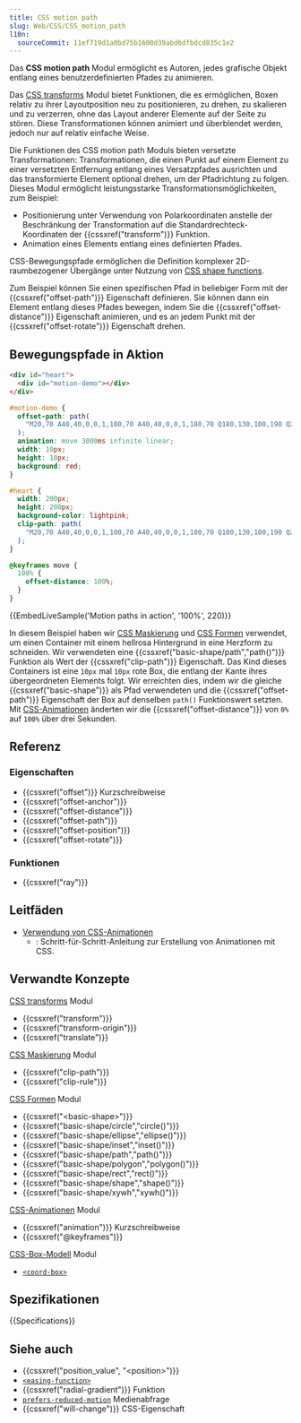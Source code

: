 ```yaml
---
title: CSS motion path
slug: Web/CSS/CSS_motion_path
l10n:
  sourceCommit: 11ef719d1a0bd75b1600d39abd6dfbdcd835c1e2
---
```


Das **CSS motion path** Modul ermöglicht es Autoren, jedes grafische Objekt entlang eines benutzerdefinierten Pfades zu animieren.

Das [CSS transforms](/de/docs/Web/CSS/CSS_transforms) Modul bietet Funktionen, die es ermöglichen, Boxen relativ zu ihrer Layoutposition neu zu positionieren, zu drehen, zu skalieren und zu verzerren, ohne das Layout anderer Elemente auf der Seite zu stören. Diese Transformationen können animiert und überblendet werden, jedoch nur auf relativ einfache Weise.

Die Funktionen des CSS motion path Moduls bieten versetzte Transformationen: Transformationen, die einen Punkt auf einem Element zu einer versetzten Entfernung entlang eines Versatzpfades ausrichten und das transformierte Element optional drehen, um der Pfadrichtung zu folgen. Dieses Modul ermöglicht leistungsstarke Transformationsmöglichkeiten, zum Beispiel:

- Positionierung unter Verwendung von Polarkoordinaten anstelle der Beschränkung der Transformation auf die Standardrechteck-Koordinaten der {{cssxref("transform")}} Funktion.
- Animation eines Elements entlang eines definierten Pfades.

CSS-Bewegungspfade ermöglichen die Definition komplexer 2D-raumbezogener Übergänge unter Nutzung von [CSS shape functions](/de/docs/Web/CSS/CSS_values_and_units/CSS_value_functions#shape_functions).

Zum Beispiel können Sie einen spezifischen Pfad in beliebiger Form mit der {{cssxref("offset-path")}} Eigenschaft definieren. Sie können dann ein Element entlang dieses Pfades bewegen, indem Sie die {{cssxref("offset-distance")}} Eigenschaft animieren, und es an jedem Punkt mit der {{cssxref("offset-rotate")}} Eigenschaft drehen.

## Bewegungspfade in Aktion

```html hidden
<div id="heart">
  <div id="motion-demo"></div>
</div>
```

```css hidden
#motion-demo {
  offset-path: path(
    "M20,70 A40,40,0,0,1,100,70 A40,40,0,0,1,180,70 Q180,130,100,190 Q20,130,20,70 Z"
  );
  animation: move 3000ms infinite linear;
  width: 10px;
  height: 10px;
  background: red;
}

#heart {
  width: 200px;
  height: 200px;
  background-color: lightpink;
  clip-path: path(
    "M20,70 A40,40,0,0,1,100,70 A40,40,0,0,1,180,70 Q180,130,100,190 Q20,130,20,70 Z"
  );
}

@keyframes move {
  100% {
    offset-distance: 100%;
  }
}
```

{{EmbedLiveSample('Motion paths in action', '100%', 220)}}

In diesem Beispiel haben wir [CSS Maskierung](/de/docs/Web/CSS/CSS_masking) und [CSS Formen](/de/docs/Web/CSS/CSS_shapes) verwendet, um einen Container mit einem hellrosa Hintergrund in eine Herzform zu schneiden. Wir verwendeten eine {{cssxref("basic-shape/path","path()")}} Funktion als Wert der {{cssxref("clip-path")}} Eigenschaft. Das Kind dieses Containers ist eine `10px` mal `10px` rote Box, die entlang der Kante ihres übergeordneten Elements folgt. Wir erreichten dies, indem wir die gleiche {{cssxref("basic-shape")}} als Pfad verwendeten und die {{cssxref("offset-path")}} Eigenschaft der Box auf denselben `path()` Funktionswert setzten. Mit [CSS-Animationen](/de/docs/Web/CSS/CSS_animations) änderten wir die {{cssxref("offset-distance")}} von `0%` auf `100%` über drei Sekunden.

## Referenz

### Eigenschaften

- {{cssxref("offset")}} Kurzschreibweise
- {{cssxref("offset-anchor")}}
- {{cssxref("offset-distance")}}
- {{cssxref("offset-path")}}
- {{cssxref("offset-position")}}
- {{cssxref("offset-rotate")}}

### Funktionen

- {{cssxref("ray")}}

## Leitfäden

- [Verwendung von CSS-Animationen](/de/docs/Web/CSS/CSS_animations/Using_CSS_animations)
  - : Schritt-für-Schritt-Anleitung zur Erstellung von Animationen mit CSS.

## Verwandte Konzepte

[CSS transforms](/de/docs/Web/CSS/CSS_transforms) Modul

- {{cssxref("transform")}}
- {{cssxref("transform-origin")}}
- {{cssxref("translate")}}

[CSS Maskierung](/de/docs/Web/CSS/CSS_masking) Modul

- {{cssxref("clip-path")}}
- {{cssxref("clip-rule")}}

[CSS Formen](/de/docs/Web/CSS/CSS_shapes) Modul

- {{cssxref("&lt;basic-shape&gt;")}}
- {{cssxref("basic-shape/circle","circle()")}}
- {{cssxref("basic-shape/ellipse","ellipse()")}}
- {{cssxref("basic-shape/inset","inset()")}}
- {{cssxref("basic-shape/path","path()")}}
- {{cssxref("basic-shape/polygon","polygon()")}}
- {{cssxref("basic-shape/rect","rect()")}}
- {{cssxref("basic-shape/shape","shape()")}}
- {{cssxref("basic-shape/xywh","xywh()")}}

[CSS-Animationen](/de/docs/Web/CSS/CSS_animations) Modul

- {{cssxref("animation")}} Kurzschreibweise
- {{cssxref("@keyframes")}}

[CSS-Box-Modell](/de/docs/Web/CSS/CSS_box_model) Modul

- [`<coord-box>`](/de/docs/Web/CSS/offset-path#coord-box)

## Spezifikationen

{{Specifications}}

## Siehe auch

- {{cssxref("position_value", "&lt;position&gt;")}}
- [`<easing-function>`](/de/docs/Web/CSS/easing-function)
- {{cssxref("radial-gradient")}} Funktion
- [`prefers-reduced-motion`](/de/docs/Web/CSS/@media/prefers-reduced-motion) Medienabfrage
- {{cssxref("will-change")}} CSS-Eigenschaft
